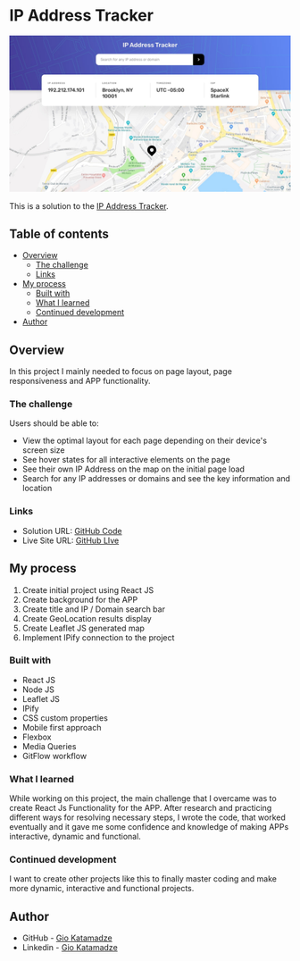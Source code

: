 # IP Address Tracker

![Design preview for the IP Address Tracker](./design/desktop-design.jpg)

This is a solution to the [IP Address Tracker](https://www.frontendmentor.io/challenges/launch-countdown-timer-N0XkGfyz-).

## Table of contents

- [Overview](#overview)
  - [The challenge](#the-challenge)
  - [Links](#links)
- [My process](#my-process)
  - [Built with](#built-with)
  - [What I learned](#what-i-learned)
  - [Continued development](#continued-development)
- [Author](#author)

## Overview

In this project I mainly needed to focus on page layout, page responsiveness and APP functionality.

### The challenge

Users should be able to:

- View the optimal layout for each page depending on their device's screen size
- See hover states for all interactive elements on the page
- See their own IP Address on the map on the initial page load
- Search for any IP addresses or domains and see the key information and location

### Links

- Solution URL: [GitHub Code](https://github.com/GioKatamadze/Tic-Tac-Toe)
- Live Site URL: [GitHub LIve](https://giokatamadze.github.io/Tic-Tac-Toe//)

## My process

1. Create initial project using React JS
2. Create background for the APP
3. Create title and IP / Domain search bar
4. Create GeoLocation results display
5. Create Leaflet JS generated map
6. Implement IPify connection to the project

### Built with

- React JS
- Node JS
- Leaflet JS
- IPify
- CSS custom properties
- Mobile first approach
- Flexbox
- Media Queries
- GitFlow workflow

### What I learned

While working on this project, the main challenge that I overcame was to create React Js Functionality for the APP. After research and practicing different ways for resolving necessary steps, I wrote the code, that worked eventually and it gave me some confidence and knowledge of making APPs interactive, dynamic and functional.

### Continued development

I want to create other projects like this to finally master coding and make more dynamic, interactive and functional projects.

## Author

- GitHub - [Gio Katamadze](https://github.com/GioKatamadze)
- Linkedin - [Gio Katamadze](https://www.linkedin.com/in/gio-katamadze-a409931a7)

